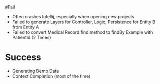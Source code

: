 #Fail
- Often crashes Intellij, especially when opening new projects
- Failed to generate Layers for Controller, Logic, Persistence for Entity B from Entity A
- Failed to convert Medical Record find method to findBy Example with PatientId (2 Times)

# Success
- Generating Demo Data
- Context Completion (most of the time)